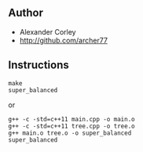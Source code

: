 ## Author

* Alexander Corley
* http://github.com/archer77

## Instructions

````
make
super_balanced
````
or
````
g++ -c -std=c++11 main.cpp -o main.o
g++ -c -std=c++11 tree.cpp -o tree.o
g++ main.o tree.o -o super_balanced
super_balanced
````
